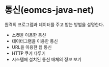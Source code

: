# 통신(eomcs-java-net)
원격의 프로그램과 데이터를 주고 받는 방법을 설명한다.
- 소켓을 이용한 통신
- 데이터그램을 이용한 통신
- URL을 이용한 웹 통신
- HTTP 쿠키 다루기
- 시스템에 설치된 통신 매체의 정보 보기 
